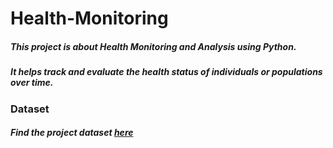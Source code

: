 Health-Monitoring
=======
##### This project is about Health Monitoring and Analysis using Python.  
##### It helps track and evaluate the health status of individuals or populations over time. 



### **Dataset**

##### Find the project dataset [here](https://www.notion.so/Health-Monitoring-Dataset-16c42165e67c4602810c353278e67535?pvs=4)
